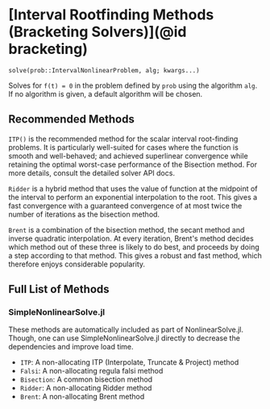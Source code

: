 # [Interval Rootfinding Methods (Bracketing Solvers)](@id bracketing)

`solve(prob::IntervalNonlinearProblem, alg; kwargs...)`

Solves for ``f(t) = 0`` in the problem defined by `prob` using the algorithm `alg`. If no
algorithm is given, a default algorithm will be chosen.

## Recommended Methods

`ITP()` is the recommended method for the scalar interval root-finding problems. It is
particularly well-suited for cases where the function is smooth and well-behaved; and
achieved superlinear convergence while retaining the optimal worst-case performance of the
Bisection method. For more details, consult the detailed solver API docs.

`Ridder` is a hybrid method that uses the value of function at the midpoint of the interval
to perform an exponential interpolation to the root. This gives a fast convergence with a
guaranteed convergence of at most twice the number of iterations as the bisection method.

`Brent` is a combination of the bisection method, the secant method and inverse quadratic
interpolation. At every iteration, Brent's method decides which method out of these three is
likely to do best, and proceeds by doing a step according to that method. This gives a
robust and fast method, which therefore enjoys considerable popularity.

## Full List of Methods

### SimpleNonlinearSolve.jl

These methods are automatically included as part of NonlinearSolve.jl. Though, one can use
SimpleNonlinearSolve.jl directly to decrease the dependencies and improve load time.

  - `ITP`: A non-allocating ITP (Interpolate, Truncate & Project) method
  - `Falsi`: A non-allocating regula falsi method
  - `Bisection`: A common bisection method
  - `Ridder`: A non-allocating Ridder method
  - `Brent`: A non-allocating Brent method
